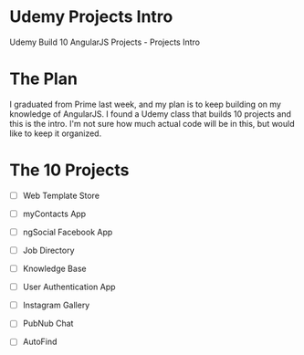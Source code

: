 # Udemy Projects Intro
Udemy Build 10 AngularJS Projects - Projects Intro

# The Plan
I graduated from Prime last week, and my plan is to keep building on my knowledge of AngularJS.  I found a Udemy class that builds 10 projects and this is the intro.  I'm not sure how much actual code will be in this, but would like to keep it organized.

# The 10 Projects
- [ ] Web Template Store
- [ ] myContacts App
- [ ] ngSocial Facebook App
- [ ] Job Directory
- [ ] Knowledge Base
- [ ] User Authentication App
- [ ] Instagram Gallery
- [ ] PubNub Chat
- [ ] AutoFind

